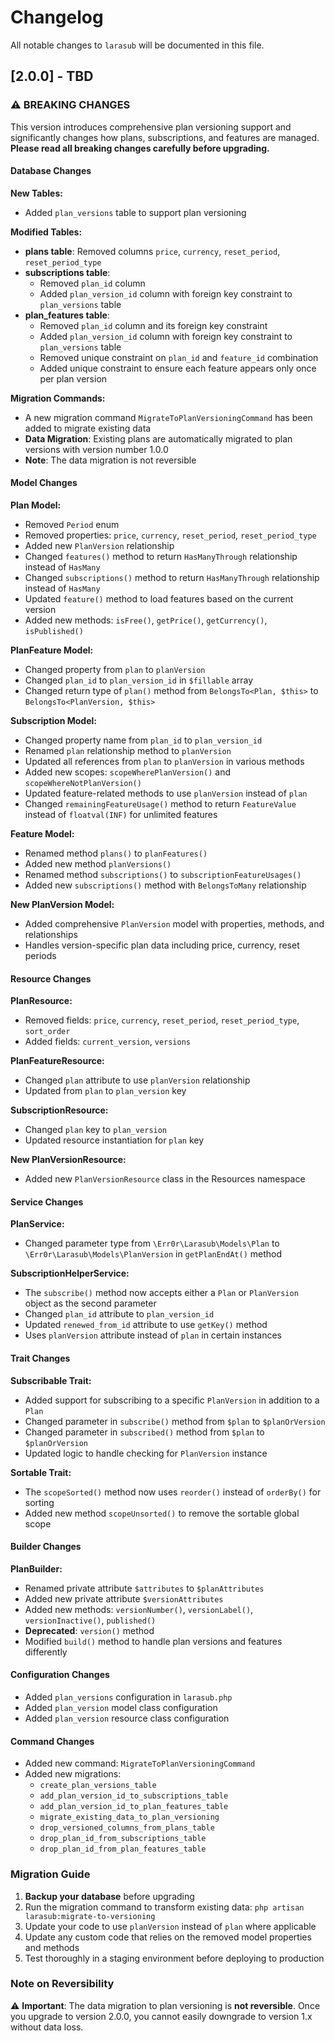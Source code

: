 # Changelog

All notable changes to `larasub` will be documented in this file.

## [2.0.0] - TBD

### ⚠️ BREAKING CHANGES

This version introduces comprehensive plan versioning support and significantly changes how plans, subscriptions, and features are managed. **Please read all breaking changes carefully before upgrading.**

#### Database Changes

**New Tables:**
- Added `plan_versions` table to support plan versioning

**Modified Tables:**
- **plans table**: Removed columns `price`, `currency`, `reset_period`, `reset_period_type`
- **subscriptions table**: 
  - Removed `plan_id` column
  - Added `plan_version_id` column with foreign key constraint to `plan_versions` table
- **plan_features table**:
  - Removed `plan_id` column and its foreign key constraint
  - Added `plan_version_id` column with foreign key constraint to `plan_versions` table
  - Removed unique constraint on `plan_id` and `feature_id` combination
  - Added unique constraint to ensure each feature appears only once per plan version

**Migration Commands:**
- A new migration command `MigrateToPlanVersioningCommand` has been added to migrate existing data
- **Data Migration**: Existing plans are automatically migrated to plan versions with version number 1.0.0
- **Note**: The data migration is not reversible

#### Model Changes

**Plan Model:**
- Removed `Period` enum
- Removed properties: `price`, `currency`, `reset_period`, `reset_period_type`
- Added new `PlanVersion` relationship
- Changed `features()` method to return `HasManyThrough` relationship instead of `HasMany`
- Changed `subscriptions()` method to return `HasManyThrough` relationship instead of `HasMany`
- Updated `feature()` method to load features based on the current version
- Added new methods: `isFree()`, `getPrice()`, `getCurrency()`, `isPublished()`

**PlanFeature Model:**
- Changed property from `plan` to `planVersion`
- Changed `plan_id` to `plan_version_id` in `$fillable` array
- Changed return type of `plan()` method from `BelongsTo<Plan, $this>` to `BelongsTo<PlanVersion, $this>`

**Subscription Model:**
- Changed property name from `plan_id` to `plan_version_id`
- Renamed `plan` relationship method to `planVersion`
- Updated all references from `plan` to `planVersion` in various methods
- Added new scopes: `scopeWherePlanVersion()` and `scopeWhereNotPlanVersion()`
- Updated feature-related methods to use `planVersion` instead of `plan`
- Changed `remainingFeatureUsage()` method to return `FeatureValue` instead of `floatval(INF)` for unlimited features

**Feature Model:**
- Renamed method `plans()` to `planFeatures()`
- Added new method `planVersions()`
- Renamed method `subscriptions()` to `subscriptionFeatureUsages()`
- Added new `subscriptions()` method with `BelongsToMany` relationship

**New PlanVersion Model:**
- Added comprehensive `PlanVersion` model with properties, methods, and relationships
- Handles version-specific plan data including price, currency, reset periods

#### Resource Changes

**PlanResource:**
- Removed fields: `price`, `currency`, `reset_period`, `reset_period_type`, `sort_order`
- Added fields: `current_version`, `versions`

**PlanFeatureResource:**
- Changed `plan` attribute to use `planVersion` relationship
- Updated from `plan` to `plan_version` key

**SubscriptionResource:**
- Changed `plan` key to `plan_version`
- Updated resource instantiation for `plan` key

**New PlanVersionResource:**
- Added new `PlanVersionResource` class in the Resources namespace

#### Service Changes

**PlanService:**
- Changed parameter type from `\Err0r\Larasub\Models\Plan` to `\Err0r\Larasub\Models\PlanVersion` in `getPlanEndAt()` method

**SubscriptionHelperService:**
- The `subscribe()` method now accepts either a `Plan` or `PlanVersion` object as the second parameter
- Changed `plan_id` attribute to `plan_version_id`
- Updated `renewed_from_id` attribute to use `getKey()` method
- Uses `planVersion` attribute instead of `plan` in certain instances

#### Trait Changes

**Subscribable Trait:**
- Added support for subscribing to a specific `PlanVersion` in addition to a `Plan`
- Changed parameter in `subscribe()` method from `$plan` to `$planOrVersion`
- Changed parameter in `subscribed()` method from `$plan` to `$planOrVersion`
- Updated logic to handle checking for `PlanVersion` instance

**Sortable Trait:**
- The `scopeSorted()` method now uses `reorder()` instead of `orderBy()` for sorting
- Added new method `scopeUnsorted()` to remove the sortable global scope

#### Builder Changes

**PlanBuilder:**
- Renamed private attribute `$attributes` to `$planAttributes`
- Added new private attribute `$versionAttributes`
- Added new methods: `versionNumber()`, `versionLabel()`, `versionInactive()`, `published()`
- **Deprecated**: `version()` method
- Modified `build()` method to handle plan versions and features differently

#### Configuration Changes

- Added `plan_versions` configuration in `larasub.php`
- Added `plan_version` model class configuration
- Added `plan_version` resource class configuration

#### Command Changes

- Added new command: `MigrateToPlanVersioningCommand`
- Added new migrations:
  - `create_plan_versions_table`
  - `add_plan_version_id_to_subscriptions_table`
  - `add_plan_version_id_to_plan_features_table`
  - `migrate_existing_data_to_plan_versioning`
  - `drop_versioned_columns_from_plans_table`
  - `drop_plan_id_from_subscriptions_table`
  - `drop_plan_id_from_plan_features_table`

### Migration Guide

1. **Backup your database** before upgrading
2. Run the migration command to transform existing data: `php artisan larasub:migrate-to-versioning`
3. Update your code to use `planVersion` instead of `plan` where applicable
4. Update any custom code that relies on the removed model properties and methods
5. Test thoroughly in a staging environment before deploying to production

### Note on Reversibility

⚠️ **Important**: The data migration to plan versioning is **not reversible**. Once you upgrade to version 2.0.0, you cannot easily downgrade to version 1.x without data loss.

